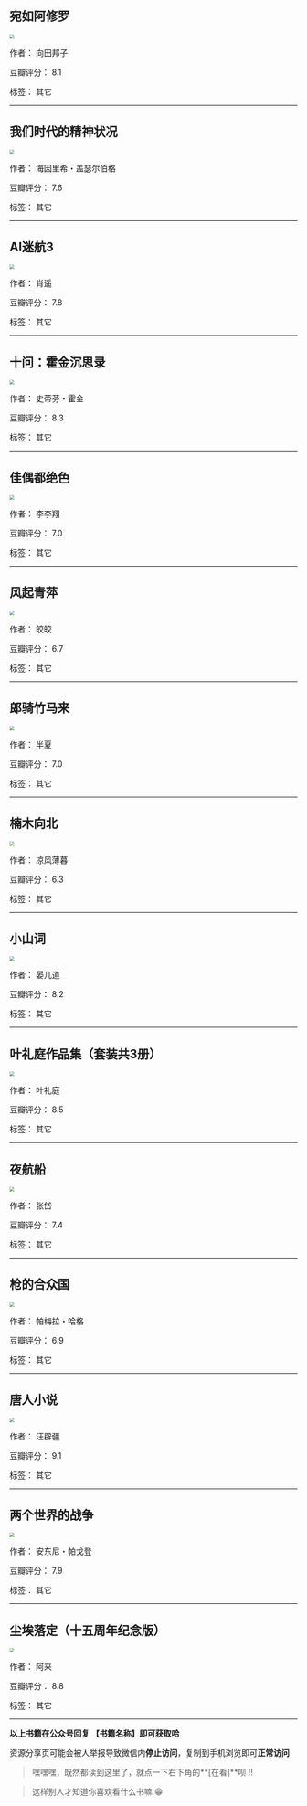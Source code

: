 ## 宛如阿修罗

<img src="https://www.aibooks.cc/wp-content/uploads/2019/04/2019040206511437.jpg" style="zoom:50%;" />

作者： 向田邦子

豆瓣评分：  8.1

标签： 其它


---

## 我们时代的精神状况

<img src="https://www.aibooks.cc/wp-content/uploads/2019/04/2019040206405170.jpg" style="zoom:50%;" />

作者： 海因里希・盖瑟尔伯格

豆瓣评分：  7.6

标签： 其它


---

## AI迷航3

<img src="https://www.aibooks.cc/wp-content/uploads/2019/04/2019040206311132.jpg" style="zoom:50%;" />

作者： 肖遥

豆瓣评分：  7.8

标签： 其它


---

## 十问：霍金沉思录

<img src="https://www.aibooks.cc/wp-content/uploads/2019/04/2019040206272341.jpg" style="zoom:50%;" />

作者： 史蒂芬・霍金

豆瓣评分：  8.3

标签： 其它


---

## 佳偶都绝色

<img src="https://www.aibooks.cc/wp-content/uploads/2019/04/2019040206153040.jpg" style="zoom:50%;" />

作者： 李李翔

豆瓣评分：  7.0

标签： 其它


---

## 风起青萍

<img src="https://www.aibooks.cc/wp-content/uploads/2019/04/2019040206080541.jpg" style="zoom:50%;" />

作者： 皎皎

豆瓣评分：  6.7

标签： 其它


---

## 郎骑竹马来

<img src="https://www.aibooks.cc/wp-content/uploads/2019/04/2019040206021071.jpg" style="zoom:50%;" />

作者： 半夏

豆瓣评分：  7.0

标签： 其它


---

## 楠木向北

<img src="https://www.aibooks.cc/wp-content/uploads/2019/04/201904020550269.jpg" style="zoom:50%;" />

作者： 凉风薄暮

豆瓣评分：  6.3

标签： 其它


---

## 小山词

<img src="https://www.aibooks.cc/wp-content/uploads/2019/04/2019040107030043.jpg" style="zoom:50%;" />

作者： 晏几道

豆瓣评分：  8.2

标签： 其它


---

## 叶礼庭作品集（套装共3册）

<img src="https://www.aibooks.cc/wp-content/uploads/2019/04/2019040106493843.jpg" style="zoom:50%;" />

作者： 叶礼庭

豆瓣评分：  8.5

标签： 其它


---

## 夜航船

<img src="https://www.aibooks.cc/wp-content/uploads/2019/04/2019040106421043.jpg" style="zoom:50%;" />

作者： 张岱

豆瓣评分：  7.4

标签： 其它


---

## 枪的合众国

<img src="https://www.aibooks.cc/wp-content/uploads/2019/04/201904010636187.jpg" style="zoom:50%;" />

作者： 帕梅拉・哈格

豆瓣评分：  6.9

标签： 其它


---

## 唐人小说

<img src="https://www.aibooks.cc/wp-content/uploads/2019/04/2019040106284684.jpg" style="zoom:50%;" />

作者： 汪辟疆

豆瓣评分：  9.1

标签： 其它


---

## 两个世界的战争

<img src="https://www.aibooks.cc/wp-content/uploads/2019/04/2019040106202945.jpg" style="zoom:50%;" />

作者： 安东尼・帕戈登

豆瓣评分：  7.9

标签： 其它


---

## 尘埃落定（十五周年纪念版）

<img src="https://www.aibooks.cc/wp-content/uploads/2019/04/2019040106140381.jpg" style="zoom:50%;" />

作者： 阿来

豆瓣评分：  8.8

标签： 其它


---


**以上书籍在公众号回复 【书籍名称】即可获取哈** 


资源分享页可能会被人举报导致微信内**停止访问**，复制到手机浏览即可**正常访问**


> 嘿嘿嘿，既然都读到这里了，就点一下右下角的**[在看]**呗 !!

> 

> 这样别人才知道你喜欢看什么书嘛 😁


